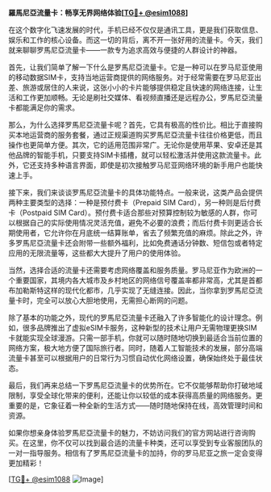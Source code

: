 **羅馬尼亞流量卡：畅享无界网络体验[[TG💪+ @esim1088](https://t.me/s/esim1088)]**

在这个数字化飞速发展的时代，手机已经不仅仅是通讯工具，更是我们获取信息、娱乐和工作的核心设备。而这一切的背后，离不开一张好用的流量卡。今天，我们就来聊聊罗馬尼亞流量卡——一款专为追求高效与便捷的人群设计的神器。

首先，让我们简单了解一下什么是罗馬尼亞流量卡。它是一种可以在罗马尼亚使用的移动数据SIM卡，支持当地运营商提供的网络服务。对于经常需要在罗马尼亚出差、旅游或居住的人来说，这张小小的卡片能够提供稳定且快速的网络连接，让生活和工作更加顺畅。无论是刷社交媒体、看视频直播还是远程办公，罗馬尼亞流量卡都能满足你的需求。

那么，为什么选择罗馬尼亞流量卡呢？首先，它具有极高的性价比。相比于直接购买本地运营商的服务套餐，通过正规渠道购买罗馬尼亞流量卡往往价格更低，而且操作也更简单方便。其次，它的适用范围非常广。无论你是使用苹果、安卓还是其他品牌的智能手机，只要支持SIM卡插槽，就可以轻松激活并使用这款流量卡。此外，它还支持多种语言界面，即使是初次接触罗马尼亚网络环境的新手用户也能快速上手。

接下来，我们来谈谈罗馬尼亞流量卡的具体功能特点。一般来说，这类产品会提供两种主要类型的选择：一种是预付费卡（Prepaid SIM Card），另一种则是后付费卡（Postpaid SIM Card）。预付费卡适合那些对预算控制较为敏感的人群，你可以根据自己的实际使用情况灵活充值，避免不必要的浪费；而后付费卡则更适合长期使用者，它允许你在月底统一结算账单，省去了频繁充值的麻烦。除此之外，许多罗馬尼亞流量卡还会附带一些额外福利，比如免费通话分钟数、短信包或者特定应用的无限流量等，这些都大大提升了用户的使用体验。

当然，选择合适的流量卡还需要考虑网络覆盖和服务质量。罗马尼亚作为欧洲的一个重要国家，其境内各大城市及乡村地区的网络信号覆盖率都非常高，尤其是首都布加勒斯特这样的现代化都市，几乎实现了无缝连接。因此，当你拿到罗馬尼亞流量卡时，完全可以放心大胆地使用，无需担心断网的问题。

除了基本的功能之外，现代的罗馬尼亞流量卡还融入了许多智能化的设计理念。例如，很多品牌推出了虚拟eSIM卡服务，这种新型的技术让用户无需物理更换SIM卡就能实现全球漫游。只需一部手机，你就可以随时随地切换到最适合当前位置的网络方案，极大地方便了国际旅行者。同时，随着人工智能技术的发展，部分高端流量卡甚至可以根据用户的日常行为习惯自动优化网络设置，确保始终处于最佳状态。

最后，我们再来总结一下罗馬尼亞流量卡的优势所在。它不仅能够帮助你打破地域限制，享受全球化带来的便利，还能让你以较低的成本获得高质量的网络服务。更重要的是，它象征着一种全新的生活方式——随时随地保持在线，高效管理时间和资源。

如果你想亲身体验罗馬尼亞流量卡的魅力，不妨访问我们的官方网站进行咨询购买。在这里，你不仅可以找到最合适的流量卡种类，还可以享受到专业客服团队的一对一指导服务。相信有了罗馬尼亞流量卡的加持，你的罗马尼亚之旅一定会变得更加精彩！

[[TG💪+ @esim1088](https://t.me/s/esim1088) ![Image](https://i.postimg.cc/4NQfJmqS/Snipaste-2025-05-13-00-14-12.png)]